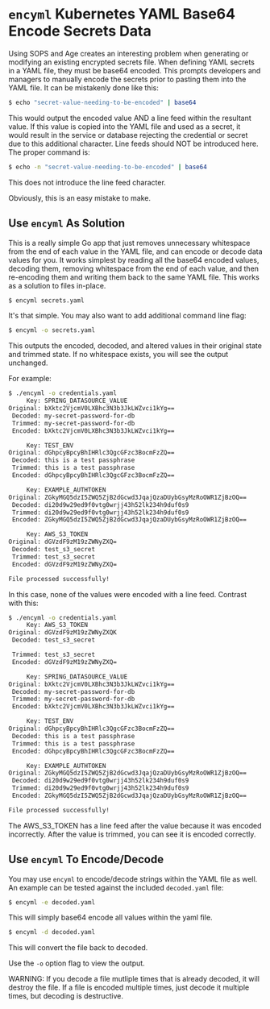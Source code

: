 # `encyml` Kubernetes YAML Base64 Encode Secrets Data
Using SOPS and Age creates an interesting problem when generating or modifying an existing encrypted secrets file.  When defining YAML secrets in a YAML file, they must be base64 encoded.  This prompts developers and managers to manually encode the secrets prior to pasting them into the YAML file.  It can be mistakenly done like this:

```bash
$ echo "secret-value-needing-to-be-encoded" | base64
```
This would output the encoded value AND a line feed within the resultant value.  If this value is copied into the YAML file and used as a secret, it would result in the service or database rejecting the credential or secret due to this additional character.  Line feeds should NOT be introduced here.  The proper command is:

```bash
$ echo -n "secret-value-needing-to-be-encoded" | base64
```
This does not introduce the line feed character.

Obviously, this is an easy mistake to make.

## Use `encyml` As Solution
This is a really simple Go app that just removes unnecessary whitespace from the end of each value in the YAML file, and can encode or decode data values for you. It works simplest by reading all the base64 encoded values, decoding them, removing whitespace from the end of each value, and then re-encoding them and writing them back to the same YAML file.  This works as a solution to files in-place.

```bash
$ encyml secrets.yaml
```

It's that simple. You may also want to add additional command line flag:

```bash
$ encyml -o secrets.yaml
```
This outputs the encoded, decoded, and altered values in their original state and trimmed state.  If no whitespace exists, you will see the output unchanged.

For example:

```bash
$ ./encyml -o credentials.yaml
     Key: SPRING_DATASOURCE_VALUE
Original: bXktc2VjcmV0LXBhc3N3b3JkLWZvci1kYg==
 Decoded: my-secret-password-for-db
 Trimmed: my-secret-password-for-db
 Encoded: bXktc2VjcmV0LXBhc3N3b3JkLWZvci1kYg==

     Key: TEST_ENV
Original: dGhpcyBpcyBhIHRlc3QgcGFzc3BocmFzZQ==
 Decoded: this is a test passphrase
 Trimmed: this is a test passphrase
 Encoded: dGhpcyBpcyBhIHRlc3QgcGFzc3BocmFzZQ==

     Key: EXAMPLE_AUTHTOKEN
Original: ZGkyMGQ5dzI5ZWQ5ZjB2dGcwd3JqajQzaDUybGsyMzRoOWR1ZjBzOQ==
 Decoded: di20d9w29ed9f0vtg0wrjj43h52lk234h9duf0s9
 Trimmed: di20d9w29ed9f0vtg0wrjj43h52lk234h9duf0s9
 Encoded: ZGkyMGQ5dzI5ZWQ5ZjB2dGcwd3JqajQzaDUybGsyMzRoOWR1ZjBzOQ==

     Key: AWS_S3_TOKEN
Original: dGVzdF9zM19zZWNyZXQ=
 Decoded: test_s3_secret
 Trimmed: test_s3_secret
 Encoded: dGVzdF9zM19zZWNyZXQ=

File processed successfully!
```
In this case, none of the values were encoded with a line feed.  Contrast with this:

```bash
$ ./encyml -o credentials.yaml
     Key: AWS_S3_TOKEN
Original: dGVzdF9zM19zZWNyZXQK
 Decoded: test_s3_secret

 Trimmed: test_s3_secret
 Encoded: dGVzdF9zM19zZWNyZXQ=

     Key: SPRING_DATASOURCE_VALUE
Original: bXktc2VjcmV0LXBhc3N3b3JkLWZvci1kYg==
 Decoded: my-secret-password-for-db
 Trimmed: my-secret-password-for-db
 Encoded: bXktc2VjcmV0LXBhc3N3b3JkLWZvci1kYg==

     Key: TEST_ENV
Original: dGhpcyBpcyBhIHRlc3QgcGFzc3BocmFzZQ==
 Decoded: this is a test passphrase
 Trimmed: this is a test passphrase
 Encoded: dGhpcyBpcyBhIHRlc3QgcGFzc3BocmFzZQ==

     Key: EXAMPLE_AUTHTOKEN
Original: ZGkyMGQ5dzI5ZWQ5ZjB2dGcwd3JqajQzaDUybGsyMzRoOWR1ZjBzOQ==
 Decoded: di20d9w29ed9f0vtg0wrjj43h52lk234h9duf0s9
 Trimmed: di20d9w29ed9f0vtg0wrjj43h52lk234h9duf0s9
 Encoded: ZGkyMGQ5dzI5ZWQ5ZjB2dGcwd3JqajQzaDUybGsyMzRoOWR1ZjBzOQ==

File processed successfully!
```
The AWS_S3_TOKEN has a line feed after the value because it was encoded incorrectly. After the value is trimmed, you can see it is encoded correctly.

## Use `encyml` To Encode/Decode
You may use `encyml` to encode/decode strings within the YAML file as well.  An example can be tested against the included `decoded.yaml` file:

```bash
$ encyml -e decoded.yaml
```
This will simply base64 encode all values within the yaml file.

```bash
$ encyml -d decoded.yaml
```
This will convert the file back to decoded.

Use the `-o` option flag to view the output.

WARNING:  If you decode a file mutliple times that is already decoded, it will destroy the file.  If a file is encoded multiple times, just decode it multiple times, but decoding is destructive.
